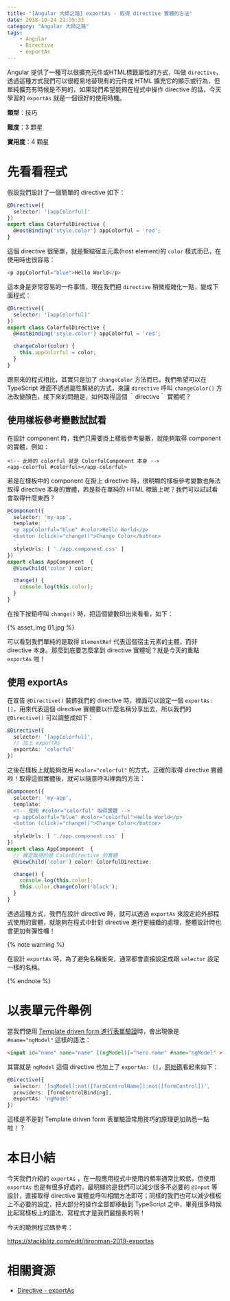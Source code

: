 ```yaml
---
title: "[Angular 大師之路] exportAs - 取得 directive 實體的方法"
date: 2018-10-24 21:35:33
category: "Angular 大師之路"
tags:
	- Angular
	- Directive
	- exportAs
---
```


Angular 提供了一種可以很擴充元件或HTML標籤屬性的方式，叫做 `directive`，透過這種方式我們可以很輕易地替現有的元件或 HTML 擴充它的顯示或行為，但單純擴充有時候是不夠的，如果我們希望能夠在程式中操作 directive 的話，今天學習的 `exportAs` 就是一個很好的使用時機。

<!-- more -->

**類型**：技巧

**難度**：3 顆星

**實用度**：4 顆星

# 先看看程式

假設我們設計了一個簡單的 directive 如下：

```typescript
@Directive({
  selector: '[appColorful]'
})
export class ColorfulDirective {
  @HostBinding('style.color') appColorful = 'red';
}
```

這個 directive 很簡單，就是繫結宿主元素(host element)的 `color` 樣式而已，在使用時也很容易：

```typescript
<p appColorful="blue">Hello World</p>
```

這本身是非常容易的一件事情，現在我們把 `directive` 稍微複雜化一點，變成下面程式：

```typescript
@Directive({
  selector: '[appColorful]'
})
export class ColorfulDirective {
  @HostBinding('style.color') appColorful = 'red';

  changeColor(color) {
    this.appColorful = color;
  }
}
```

跟原來的程式相比，其實只是加了 `changeColor` 方法而已，我們希望可以在 TypeScript 裡面不透過屬性繫結的方式，來讓 `directive` 呼叫 `changeColor()` 方法改變顏色，接下來的問題是，如何取得這個 ｀directive｀ 實體呢？

## 使用樣板參考變數試試看

在設計 component 時，我們只需要掛上樣板參考變數，就能夠取得 component 的實體，例如：

```htmll
<!-- 此時的 colorful 就是 ColorfulComponent 本身 -->
<app-colorful #colorful></app-colorful>
```

若是在樣板中的 component 在掛上 directive 時，很明顯的樣板參考變數也無法取得 directive 本身的實體，若是掛在單純的 HTML 標籤上呢？我們可以試試看會取得什麼東西？

```typescript
@Component({
  selector: 'my-app',
  template: `
  <p appColorful="blue" #color>Hello World</p>
  <button (click)="change()">Change Color</button>
  `,
  styleUrls: [ './app.component.css' ]
})
export class AppComponent  {
  @ViewChild('color') color;

  change() {
    console.log(this.color);
  }
}
```

在按下按鈕呼叫 `change()` 時，把這個變數印出來看看，如下：

{% asset_img 01.jpg %}

可以看到我們單純的是取得 `ElementRef` 代表這個宿主元素的主體，而非 directive 本身。那麼到底要怎麼拿到 directive 實體呢？就是今天的重點 `exportAs` 啦！

## 使用 exportAs

在宣告 `@Directive()` 裝飾我們的 directive 時，裡面可以設定一個 `exportAs: []`，用來代表這個 directive 實體要以什麼名稱分享出去，所以我們的 `@Directive()` 可以調整成如下：

```typescript
@Directive({
  selector: '[appColorful]',
  // 加上 exportAs
  exportAs: 'colorful'
})
```

之後在樣板上就能夠改用 `#color="colorful"` 的方式，正確的取得 directive 實體啦！取得這個實體後，就可以隨意呼叫裡面的方法：

```typescript
@Component({
  selector: 'my-app',
  template: `
  <!-- 使用 #color="colorful" 取得實體 -->
  <p appColorful="blue" #color="colorful">Hello World</p>
  <button (click)="change()">Change Color</button>
  `,
  styleUrls: [ './app.component.css' ]
})
export class AppComponent  {
  // 確定取得的是 ColorDirective 的實體
  @ViewChild('color') color: ColorfulDirective;

  change() {
    console.log(this.color);
    this.color.changeColor('black');
  }
}
```

透過這種方式，我們在設計 directive 時，就可以透過 `exportAs` 來設定給外部程式使用的實體，就能夠在程式中針對 directive 進行更細緻的處理，整體設計時也會更加有彈性囉！

{% note warning %}

在設計 `exportAs` 時，為了避免名稱衝突，通常都會直接設定成跟 `selector` 設定一樣的名稱。

{% endnote %}

# 以表單元件舉例

當我們使用 [Template driven form 進行表單驗證](https://angular.io/guide/form-validation#template-driven-validation)時，會出現像是 `#name="ngModel"` 這樣的語法：

```html
<input id="name" name="name" [(ngModel)]="hero.name" #name="ngModel" >
```

其實就是 `ngModel` 這個 directive 也加上了 `exportAs: []`，[原始碼](https://github.com/angular/angular/blob/4c2ce4e8ba4c5ac5ce8754d67bc6603eaad4564a/packages/forms/src/directives/ng_model.ts#L106)看起來如下：

```typescript
@Directive({
  selector: '[ngModel]:not([formControlName]):not([formControl])',
  providers: [formControlBinding],
  exportAs: 'ngModel'
})
```

這樣是不是對 Template driven form 表單驗證常用技巧的原理更加熟悉一點啦！？

# 本日小結

今天我們介紹的 `exportAs` ，在一般應用程式中使用的頻率通常比較低，但使用 `exportAs` 也是有很多好處的，最明顯的是我們可以減少很多不必要的 `@Input` 等設計，直接取得 directive 實體並呼叫相關方法即可；同樣的我們也可以減少樣板上不必要的設定，把大部分的操作全部都移動到 TypeScript 之中，畢竟很多時候比起寫樣板上的語法，寫程式才是我們最擅長的啊！

今天的範例程式碼參考：

https://stackblitz.com/edit/itironman-2019-exportas

# 相關資源

- [Directive - exportAs](https://angular.io/api/core/Directive#exportAs)